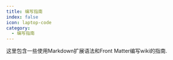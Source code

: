 ```yaml
---
title: 编写指南
index: false
icon: laptop-code
category:
  - 编写指南
---
```


这里包含一些使用Markdown扩展语法和Front Matter编写wiki的指南.


<AutoCatalog />
